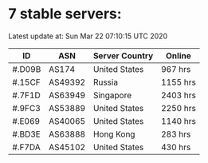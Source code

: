 # 7 stable servers:

Latest update at: Sun Mar 22 07:10:15 UTC 2020

| ID | ASN | Server Country | Online |
| -- | --- | -------------- | ------ |
| #.D09B | AS174 | United States | 967 hrs |
| #.15CF | AS49392 | Russia | 1155 hrs |
| #.7F1D | AS63949 | Singapore | 2403 hrs |
| #.9FC3 | AS53889 | United States | 2250 hrs |
| #.E069 | AS40065 | United States | 1140 hrs |
| #.BD3E | AS63888 | Hong Kong | 283 hrs |
| #.F7DA | AS45102 | United States | 430 hrs |

